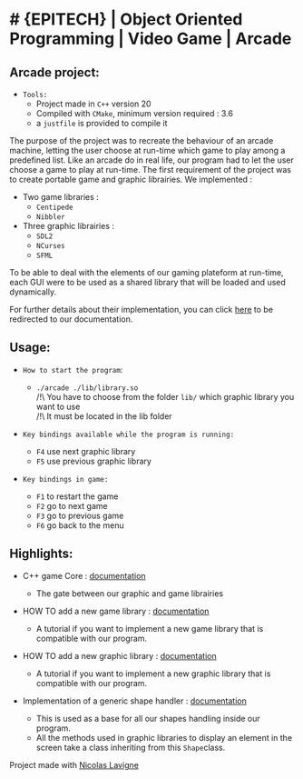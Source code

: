 # # {EPITECH} | Object Oriented Programming | Video Game | Arcade

## Arcade project:

- `Tools:`
    * Project made in `C++` version 20
    * Compiled with `CMake`, minimum version required : 3.6
    * a `justfile` is provided to compile it  

The purpose of the project was to recreate the behaviour of an arcade machine, letting the user choose at run-time which game to play among a predefined list. Like an arcade do in real life, our program had to let the user choose a game to play at run-time. The first requirement of the project was to create portable game and graphic librairies. We implemented :

* Two game libraries :
   * `Centipede`
   * `Nibbler`
* Three graphic librairies :
   * `SDL2`
   * `NCurses`
   * `SFML`

To be able to deal with the elements of our gaming plateform at run-time, each GUI were to be used as a shared library that will be loaded and used dynamically.

For further details about their implementation, you can click [here](./doc) to be redirected to our documentation.

## Usage:

- `How to start the program`:
    * `./arcade ./lib/library.so`\
    /!\ You have to choose from the folder `lib/` which graphic library you want to use\
    /!\ It must be located in the lib folder

- `Key bindings available while the program is running:`
    * `F4` use next graphic library
    * `F5`  use previous graphic library

- `Key bindings in game:`
    * `F1` to restart the game
    * `F2` go to next game
    * `F3` go to previous game
    * `F6` go back to the menu

## Highlights: 

- C++ game Core : [documentation](./doc/Core.md)
	* The gate between our graphic and game librairies

- HOW TO add a new game library : [documentation](./doc/IGame.md)
    * A tutorial if you want to implement a new game library that is compatible with our program.

- HOW TO add a new graphic library : [documentation](./doc/IWindow.md)
    * A tutorial if you want to implement a new graphic library that is compatible with our program.

- Implementation of a generic shape handler : [documentation](./doc/Shape.md)
    * This is used as a base for all our shapes handling inside our program.
    * All the methods used in graphic libraries to display an element in the screen take a class inheriting from this `Shape`class.


Project made with [Nicolas Lavigne](https://github.com/Nicolas-Bilj)
